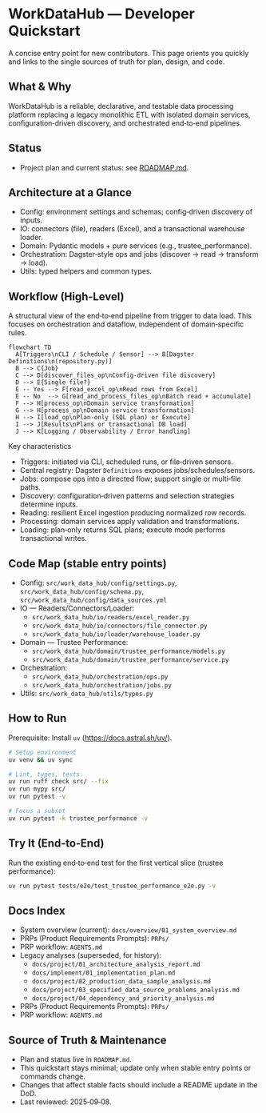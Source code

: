 # WorkDataHub — Developer Quickstart

A concise entry point for new contributors. This page orients you quickly and links to the single sources of truth for plan, design, and code.

## What & Why
WorkDataHub is a reliable, declarative, and testable data processing platform replacing a legacy monolithic ETL with isolated domain services, configuration‑driven discovery, and orchestrated end‑to‑end pipelines.

## Status
- Project plan and current status: see [ROADMAP.md](ROADMAP.md).

## Architecture at a Glance
- Config: environment settings and schemas; config‑driven discovery of inputs.
- IO: connectors (file), readers (Excel), and a transactional warehouse loader.
- Domain: Pydantic models + pure services (e.g., trustee_performance).
- Orchestration: Dagster‑style ops and jobs (discover → read → transform → load).
- Utils: typed helpers and common types.

## Workflow (High‑Level)
A structural view of the end‑to‑end pipeline from trigger to data load. This focuses on orchestration and dataflow, independent of domain‑specific rules.

```mermaid
flowchart TD
  A[Triggers\nCLI / Schedule / Sensor] --> B[Dagster Definitions\n(repository.py)]
  B --> C{Job}
  C --> D[discover_files_op\nConfig‑driven file discovery]
  D --> E{Single file?}
  E -- Yes --> F[read_excel_op\nRead rows from Excel]
  E -- No  --> G[read_and_process_files_op\nBatch read + accumulate]
  F --> H[process_op\nDomain service transformation]
  G --> H[process_op\nDomain service transformation]
  H --> I[load_op\nPlan‑only (SQL plan) or Execute]
  I --> J[Results\nPlans or transactional DB load]
  J --> K[Logging / Observability / Error handling]
```

Key characteristics
- Triggers: initiated via CLI, scheduled runs, or file‑driven sensors.
- Central registry: Dagster `Definitions` exposes jobs/schedules/sensors.
- Jobs: compose ops into a directed flow; support single or multi‑file paths.
- Discovery: configuration‑driven patterns and selection strategies determine inputs.
- Reading: resilient Excel ingestion producing normalized row records.
- Processing: domain services apply validation and transformations.
- Loading: plan‑only returns SQL plans; execute mode performs transactional writes.


## Code Map (stable entry points)
- Config: `src/work_data_hub/config/settings.py`, `src/work_data_hub/config/schema.py`, `src/work_data_hub/config/data_sources.yml`
- IO — Readers/Connectors/Loader:
  - `src/work_data_hub/io/readers/excel_reader.py`
  - `src/work_data_hub/io/connectors/file_connector.py`
  - `src/work_data_hub/io/loader/warehouse_loader.py`
- Domain — Trustee Performance:
  - `src/work_data_hub/domain/trustee_performance/models.py`
  - `src/work_data_hub/domain/trustee_performance/service.py`
- Orchestration:
  - `src/work_data_hub/orchestration/ops.py`
  - `src/work_data_hub/orchestration/jobs.py`
- Utils: `src/work_data_hub/utils/types.py`

## How to Run
Prerequisite: Install `uv` (https://docs.astral.sh/uv/).

```bash
# Setup environment
uv venv && uv sync

# Lint, types, tests
uv run ruff check src/ --fix
uv run mypy src/
uv run pytest -v

# Focus a subset
uv run pytest -k trustee_performance -v
```

## Try It (End‑to‑End)
Run the existing end‑to‑end test for the first vertical slice (trustee performance):

```bash
uv run pytest tests/e2e/test_trustee_performance_e2e.py -v
```

## Docs Index
- System overview (current): `docs/overview/01_system_overview.md`
- PRPs (Product Requirements Prompts): `PRPs/`
- PRP workflow: `AGENTS.md`
- Legacy analyses (superseded, for history):
  - `docs/project/01_architecture_analysis_report.md`
  - `docs/implement/01_implementation_plan.md`
  - `docs/project/02_production_data_sample_analysis.md`
  - `docs/project/03_specified_data_source_problems_analysis.md`
  - `docs/project/04_dependency_and_priority_analysis.md`
- PRPs (Product Requirements Prompts): `PRPs/`
- PRP workflow: `AGENTS.md`

## Source of Truth & Maintenance
- Plan and status live in `ROADMAP.md`.
- This quickstart stays minimal; update only when stable entry points or commands change.
- Changes that affect stable facts should include a README update in the DoD.
- Last reviewed: 2025‑09‑08.
